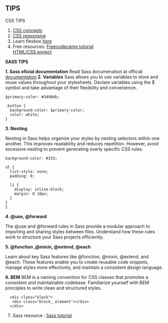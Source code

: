 ## TIPS ##

CSS TIPS
1. [CSS concepts](https://web.dev/learn/css/)
2. [CSS responsive](https://web.dev/learn/design/)
3. Learn flexbox [here](https://flexbox.tech/)
4. Free resources: 
    [Freecodecamp tutorial](https://www.youtube.com/watch?v=OXGznpKZ_sA&ab_channel=freeCodeCamp.org) \
   [HTML/CSS project](https://youtu.be/p0bGHP-PXD4)


**SASS TIPS**

**1. Sass oficial documentation**
 Read Sass documenation at official [documentation](https://sass.com)
**2. Variables** 
  Sass allows you to use variables to store and reuse values throughout your stylesheets. 
  Declare variables using the $ symbol and take advantage of their flexibility and convenience.

  ```
  $primary-color: #3498db;

  .button {
    background-color: $primary-color;
    color: white;
  }
  ```
    

**3. Nesting** 

  Nesting in Sass helps organize your styles by nesting selectors within one another. 
  This improves readability and reduces repetition. However, avoid excessive nesting to prevent generating overly specific CSS rules.

  ```.navbar {
  background-color: #333;

  ul {
    list-style: none;
    padding: 0;

    li {
      display: inline-block;
      margin: 0 10px;
    }
  }
}
```

**4. @use, @forward**

  The @use and @forward rules in Sass provide a modular approach to importing and sharing styles between files. 
  Understand how these rules work to structure your Sass projects efficiently.

**5. @function ,@mixin, @extend, @each**

Learn about key Sass features like @function, @mixin, @extend, and @each. These features enable you to create reusable code snippets, manage styles more effectively, and maintain a consistent design language.

**6. BEM** 
  BEM is a naming convention for CSS classes that promotes a consistent and maintainable codebase. Familiarize yourself with BEM principles to write clean and structured styles.

```
  <div class="block">
   <div class="block__element"></div>
  </div>
```
7. Sass resource : [Sass tutorial](https://youtu.be/_a5j7KoflTs) 
